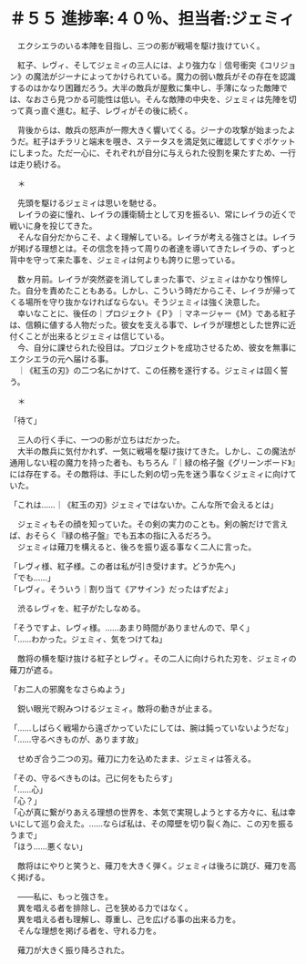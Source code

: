 # ＃５５ 進捗率:４０％、担当者:ジェミィ

　エクシエラのいる本陣を目指し、三つの影が戦場を駆け抜けていく。

　紅子、レヴィ、そしてジェミィの三人には、より強力な｜信号衝突《コリジョン》の魔法がジーナによってかけられている。魔力の弱い敵兵がその存在を認識するのはかなり困難だろう。大半の敵兵が屋敷に集中し、手薄になった敵陣では、なおさら見つかる可能性は低い。そんな敵陣の中央を、ジェミィは先陣を切って真っ直ぐ進む。紅子、レヴィがその後に続く。

　背後からは、敵兵の怒声が一際大きく響いてくる。ジーナの攻撃が始まったようだ。紅子はチラリと端末を覗き、ステータスを満足気に確認してすぐポケットにしまった。ただ一心に、それぞれが自分に与えられた役割を果たすため、一行は走り続ける。

　＊

　先頭を駆けるジェミィは思いを馳せる。  
　レイラの姿に憧れ、レイラの護衛騎士として刃を振るい、常にレイラの近くで戦いに身を投じてきた。  
　そんな自分だからこそ、よく理解している。レイラが考える強さとは。レイラが掲げる理想とは。その信念を持って周りの者達を導いてきたレイラの、ずっと背中を守って来た事を、ジェミィは何よりも誇りに思っている。

　数ヶ月前。レイラが突然姿を消してしまった事で、ジェミィはかなり憔悴した。自分を責めたこともある。しかし、こういう時だからこそ、レイラが帰ってくる場所を守り抜かなければならない。そうジェミィは強く決意した。  
　幸いなことに、後任の｜プロジェクト《Ｐ》｜マネージャー《Ｍ》である紅子は、信頼に値する人物だった。彼女を支える事で、レイラが理想とした世界に近付くことが出来るとジェミィは信じている。  
　今、自分に課せられた役目は。プロジェクトを成功させるため、彼女を無事にエクシエラの元へ届ける事。  
　｜《紅玉の刃》の二つ名にかけて、この任務を遂行する。ジェミィは固く誓う。

　＊

「待て」

　三人の行く手に、一つの影が立ちはだかった。  
　大半の敵兵に気付かれず、一気に戦場を駆け抜けてきた。しかし、この魔法が通用しない程の魔力を持った者も、もちろん『｜緑の格子盤《グリーンボード》』には存在する。その敵将は、手にした剣の切っ先を迷う事なくジェミィに向けていた。

「これは……｜《紅玉の刃》ジェミィではないか。こんな所で会えるとは」

　ジェミィもその顔を知っていた。その剣の実力のことも。剣の腕だけで言えば、おそらく『緑の格子盤』でも五本の指に入るだろう。  
　ジェミィは薙刀を構えると、後ろを振り返る事なく二人に言った。

「レヴィ様、紅子様。この者は私が引き受けます。どうか先へ」  
「でも……」  
「レヴィ。そういう｜割り当て《アサイン》だったはずだよ」

　渋るレヴィを、紅子がたしなめる。

「そうですよ、レヴィ様。……あまり時間がありませんので、早く」  
「……わかった。ジェミィ、気をつけてね」

　敵将の横を駆け抜ける紅子とレヴィ。その二人に向けられた刃を、ジェミィの薙刀が遮る。

「お二人の邪魔をなさらぬよう」

　鋭い眼光で睨みつけるジェミィ。敵将の動きが止まる。

「……しばらく戦場から遠ざかっていたにしては、腕は鈍っていないようだな」  
「……守るべきものが、あります故」

　せめぎ合う二つの刃。薙刀に力を込めたまま、ジェミィは答える。

「その、守るべきものは。己に何をもたらす」  
「……心」  
「心？」  
「心が真に繋がりあえる理想の世界を、本気で実現しようとする方々に、私は幸いにして巡り会えた。……ならば私は、その障壁を切り裂く為に、この刃を振るうまで」  
「ほう……悪くない」

　敵将はにやりと笑うと、薙刀を大きく弾く。ジェミィは後ろに跳び、薙刀を高く掲げる。

　――私に、もっと強さを。  
　異を唱える者を排除し、己を狭める力ではなく。  
　異を唱える者も理解し、尊重し、己を広げる事の出来る力を。  
　そんな理想を掲げる者を、守れる力を。

　薙刀が大きく振り降ろされた。

